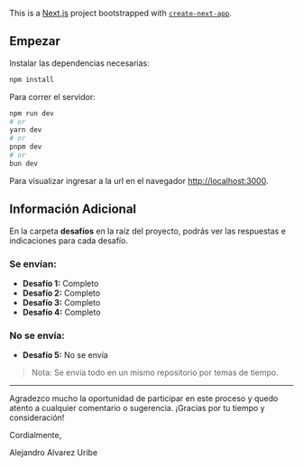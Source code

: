 This is a [Next.js](https://nextjs.org/) project bootstrapped with [`create-next-app`](https://github.com/vercel/next.js/tree/canary/packages/create-next-app).

## Empezar

Instalar las dependencias necesarias:

```bash
npm install
```

Para correr el servidor:


```bash
npm run dev
# or
yarn dev
# or
pnpm dev
# or
bun dev
```

Para visualizar ingresar a la url en el navegador [http://localhost:3000](http://localhost:3000).

## Información Adicional

En la carpeta **desafíos** en la raíz del proyecto, podrás ver las respuestas e indicaciones para cada desafío.

### Se envían:
- **Desafío 1:** Completo
- **Desafío 2:** Completo
- **Desafío 3:** Completo
- **Desafío 4:** Completo

### No se envía:
- **Desafío 5:** No se envía

> Nota: Se envía todo en un mismo repositorio por temas de tiempo.

---

Agradezco mucho la oportunidad de participar en este proceso y quedo atento a cualquier comentario o sugerencia. ¡Gracias por tu tiempo y consideración!

Cordialmente,

Alejandro Alvarez Uribe
